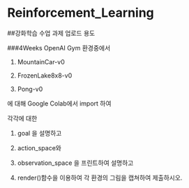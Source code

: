 # Reinforcement_Learning

##강화학습 수업 과제 업로드 용도

###4Weeks
OpenAI Gym 환경중에서

1. MountainCar-v0

2. FrozenLake8x8-v0

3. Pong-v0

에 대해 Google Colab에서 import 하여

각각에 대한

1. goal 을 설명하고

2. action_space와

3. observation_space 을 프린트하여 설명하고

4. render()함수을 이용하여 각 환경의 그림을 캡쳐하여 제출하시오.
